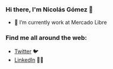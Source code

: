 ### Hi there, I'm Nicolás Gómez 👋

- 🔭 I’m currently work at Mercado Libre
<!--
**nicogomez/nicogomez** is a ✨ _special_ ✨ repository because its `README.md` (this file) appears on your GitHub profile.

Here are some ideas to get you started:

- 🔭 I’m currently working on ...
- 🌱 I’m currently learning ...
- 👯 I’m looking to collaborate on ...
- 🤔 I’m looking for help with ...
- 💬 Ask me about ...
- 📫 How to reach me: ...
- 😄 Pronouns: ...
- ⚡ Fun fact: ...
-->
### Find me all around the web:

- [Twitter](http://twitter.com/nikopython) :bird:
- [LinkedIn](http://linkedin.com/in/nico-gomez) 👩‍💻
